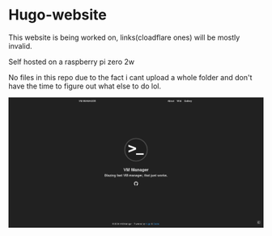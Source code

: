 # Hugo-website

This website is being worked on, links(cloadflare ones) will be mostly invalid.

Self hosted on a raspberry pi zero 2w

No files in this repo due to the fact i cant upload a whole folder and don't have the time to figure out what else to do lol.

![img](https://github.com/j0shua-daniel/images/blob/main/image.png)
